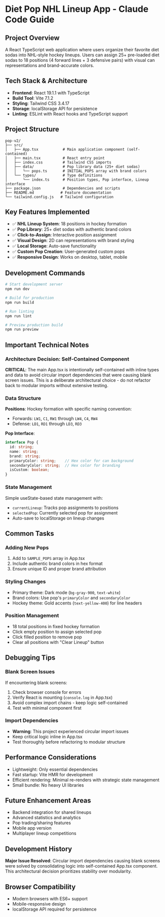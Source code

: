 # Diet Pop NHL Lineup App - Claude Code Guide

## Project Overview

A React TypeScript web application where users organize their favorite diet sodas into NHL-style hockey lineups. Users can assign 25+ pre-loaded diet sodas to 18 positions (4 forward lines + 3 defensive pairs) with visual can representations and brand-accurate colors.

## Tech Stack & Architecture

- **Frontend**: React 19.1.1 with TypeScript
- **Build Tool**: Vite 7.1.2
- **Styling**: Tailwind CSS 3.4.17
- **Storage**: localStorage API for persistence
- **Linting**: ESLint with React hooks and TypeScript support

## Project Structure

```
pop-v2/
├── src/
│   ├── App.tsx           # Main application component (self-contained)
│   ├── main.tsx          # React entry point
│   ├── index.css         # Tailwind CSS imports
│   ├── data/             # Pop library data (25+ diet sodas)
│   │   └── pops.ts       # INITIAL_POPS array with brand colors
│   └── types/            # Type definitions
│       └── index.ts      # Position types, Pop interface, Lineup interface
├── package.json          # Dependencies and scripts
├── README.md            # Feature documentation
└── tailwind.config.js   # Tailwind configuration
```

## Key Features Implemented

- ✅ **NHL Lineup System**: 18 positions in hockey formation
- ✅ **Pop Library**: 25+ diet sodas with authentic brand colors
- ✅ **Click-to-Assign**: Interactive position assignment
- ✅ **Visual Design**: 2D can representations with brand styling
- ✅ **Local Storage**: Auto-save functionality
- ✅ **Custom Pop Creation**: User-generated custom pops
- ✅ **Responsive Design**: Works on desktop, tablet, mobile

## Development Commands

```bash
# Start development server
npm run dev

# Build for production
npm run build

# Run linting
npm run lint

# Preview production build
npm run preview
```

## Important Technical Notes

### Architecture Decision: Self-Contained Component

**CRITICAL**: The main App.tsx is intentionally self-contained with inline types and data to avoid circular import dependencies that were causing blank screen issues. This is a deliberate architectural choice - do not refactor back to modular imports without extensive testing.

### Data Structure

**Positions**: Hockey formation with specific naming convention:
- Forwards: `LW1`, `C1`, `RW1` through `LW4`, `C4`, `RW4`
- Defense: `LD1`, `RD1` through `LD3`, `RD3`

**Pop Interface**:
```typescript
interface Pop {
  id: string;
  name: string;
  brand: string;
  primaryColor: string;    // Hex color for can background
  secondaryColor: string;  // Hex color for branding
  isCustom: boolean;
}
```

### State Management

Simple useState-based state management with:
- `currentLineup`: Tracks pop assignments to positions
- `selectedPop`: Currently selected pop for assignment
- Auto-save to localStorage on lineup changes

## Common Tasks

### Adding New Pops
1. Add to `SAMPLE_POPS` array in App.tsx
2. Include authentic brand colors in hex format
3. Ensure unique ID and proper brand attribution

### Styling Changes
- Primary theme: Dark mode (`bg-gray-900`, `text-white`)
- Brand colors: Use pop's `primaryColor` and `secondaryColor`
- Hockey theme: Gold accents (`text-yellow-400`) for line headers

### Position Management
- 18 total positions in fixed hockey formation
- Click empty position to assign selected pop
- Click filled position to remove pop
- Clear all positions with "Clear Lineup" button

## Debugging Tips

### Blank Screen Issues
If encountering blank screens:
1. Check browser console for errors
2. Verify React is mounting (`console.log` in App.tsx)
3. Avoid complex import chains - keep logic self-contained
4. Test with minimal component first

### Import Dependencies
- **Warning**: This project experienced circular import issues
- Keep critical logic inline in App.tsx
- Test thoroughly before refactoring to modular structure

## Performance Considerations

- Lightweight: Only essential dependencies
- Fast startup: Vite HMR for development
- Efficient rendering: Minimal re-renders with strategic state management
- Small bundle: No heavy UI libraries

## Future Enhancement Areas

- Backend integration for shared lineups
- Advanced statistics and analytics
- Pop trading/sharing features
- Mobile app version
- Multiplayer lineup competitions

## Development History

**Major Issue Resolved**: Circular import dependencies causing blank screens were solved by consolidating logic into self-contained App.tsx component. This architectural decision prioritizes stability over modularity.

## Browser Compatibility

- Modern browsers with ES6+ support
- Mobile-responsive design
- localStorage API required for persistence